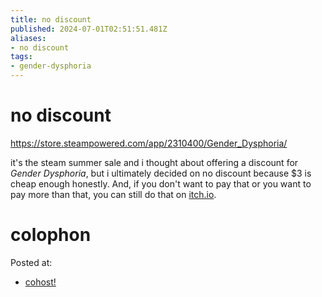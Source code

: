 ```yaml
---
title: no discount
published: 2024-07-01T02:51:51.481Z
aliases:
- no discount
tags:
- gender-dysphoria
---
```


# no discount

https://store.steampowered.com/app/2310400/Gender_Dysphoria/

it's the steam summer sale and i thought about offering a discount for _Gender Dysphoria_, but i ultimately decided on no discount because $3 is cheap enough honestly. And, if you don't want to pay that or you want to pay more than that, you can still do that on [itch.io](https://exodrifter.itch.io/gender-dysphoria).

# colophon

Posted at:
- [cohost!](https://cohost.org/exodrifter/post/6690835-no-discount)
